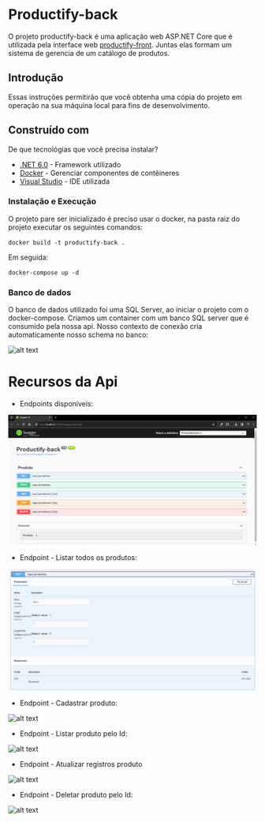 ﻿# Productify-back

O projeto productify-back é uma aplicação web ASP.NET Core que é utilizada pela interface web  [productify-front](https://github.com/vinancius/Productify-front). Juntas elas formam um sistema de gerencia de um catálogo de produtos.

## Introdução

Essas instruções permitirão que você obtenha uma cópia do projeto em operação na sua máquina local para fins de desenvolvimento.

## Construído com

De que tecnológias que você precisa instalar?

* [.NET 6.0](https://dotnet.microsoft.com/pt-br/download/dotnet/6.0) - Framework utilizado
* [Docker](https://angular.io/quick-start) - Gerenciar componentes de contêineres
* [Visual Studio](https://visualstudio.microsoft.com/pt-br/) - IDE utilizada

### Instalação e Execução

O projeto pare ser inicializado é preciso usar o docker, na pasta raiz do projeto executar os seguintes comandos:

```
docker build -t productify-back .
```

Em seguida:

```
docker-compose up -d 
```

### Banco de dados
O banco de dados utilizado foi uma SQL Server, ao iniciar o projeto com o docker-compose. 
Criamos um container com um banco SQL server que é consumido pela nossa api. Nosso contexto de conexão
cria automaticamente nosso schema no banco:

![alt text](./prints/image-7.png)

# Recursos da Api

* Endpoints disponíveis:

![alt text](./prints/image1.png)

* Endpoint - Listar todos os produtos:

![alt text](./prints/image2.png)

* Endpoint - Cadastrar produto:

![alt text](./prints/image-3.png)

* Endpoint - Listar produto pelo Id:

![alt text](./prints/image-4.png)

* Endpoint - Atualizar registros produto

![alt text](./prints/image-5.png)

* Endpoint - Deletar produto pelo Id:

![alt text](./prints/image-6.png)